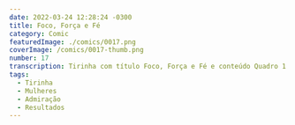 ```yaml
---
date: 2022-03-24 12:28:24 -0300
title: Foco, Força e Fé
category: Comic
featuredImage: ./comics/0017.png
coverImage: /comics/0017-thumb.png
number: 17
transcription: Tirinha com título Foco, Força e Fé e conteúdo Quadro 1. Sophie e Msone conversando no escritório Msone fala "Gostaria de aproveitar esse dia da mulher para dizer como admiro seu trabalho e conhecimento técnico". Quadro 2. Sophie fala "Obrigado, você tem um futuro mais brilhante que o meu, só se dedicar aos estudos e projetos". Quadro 3. Msone fala "Calma! Admiração é uma coisa, estar disposta a alcançar os mesmos resultados é outra".
tags:
  - Tirinha
  - Mulheres
  - Admiração
  - Resultados
---
```

